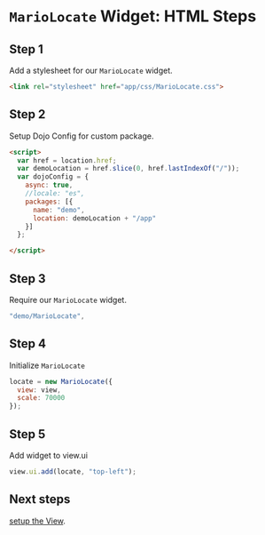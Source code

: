 # `MarioLocate` Widget: HTML Steps

## Step 1

Add a stylesheet for our `MarioLocate` widget.

```html
<link rel="stylesheet" href="app/css/MarioLocate.css">
```

## Step 2

Setup Dojo Config for custom package.

```html
<script>
  var href = location.href;
  var demoLocation = href.slice(0, href.lastIndexOf("/"));
  var dojoConfig = {
    async: true,
    //locale: "es",
    packages: [{
      name: "demo",
      location: demoLocation + "/app"
    }]
  };

</script>
```

## Step 3

Require our `MarioLocate` widget.

```js
"demo/MarioLocate",
```

## Step 4

Initialize `MarioLocate`

```js
locate = new MarioLocate({
  view: view,
  scale: 70000
});
```

## Step 5

Add widget to view.ui

```js
view.ui.add(locate, "top-left");
```

## Next steps

[setup the View](2.view.md).
